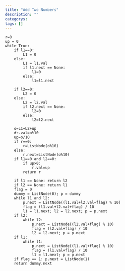 ```yaml
---
title: "Add Two Numbers"
description: ""
categorys: 
tags: []
---
```



    r=0
    up = 0
    while True:
        if l1==0:
            L1 = 0
        else:
            L1 = l1.val
            if l1.next == None:
                l1=0
            else:
                l1=l1.next
    
        if l2==0:
            L2 = 0
        else:
            L2 = l2.val
            if l2.next == None:
                l2=0
            else:
                l2=l2.next
        
        o=L1+L2+up
        #r.val=o%10
        up=o/10
        if r==0:
            r=ListNode(o%10)
        else:
            r.next=ListNode(o%10)
        if l1==0 and l2==0:
            if up>0:
                r.val=up
            return r

        if l1 == None: return l2
        if l2 == None: return l1
        flag = 0
        dummy = ListNode(0); p = dummy
        while l1 and l2:
            p.next = ListNode((l1.val+l2.val+flag) % 10)
            flag = (l1.val+l2.val+flag) / 10
            l1 = l1.next; l2 = l2.next; p = p.next
        if l2:
            while l2:
                p.next = ListNode((l2.val+flag) % 10)
                flag = (l2.val+flag) / 10
                l2 = l2.next; p = p.next
        if l1:
            while l1:
                p.next = ListNode((l1.val+flag) % 10)
                flag = (l1.val+flag) / 10
                l1 = l1.next; p = p.next
        if flag == 1: p.next = ListNode(1)
        return dummy.next